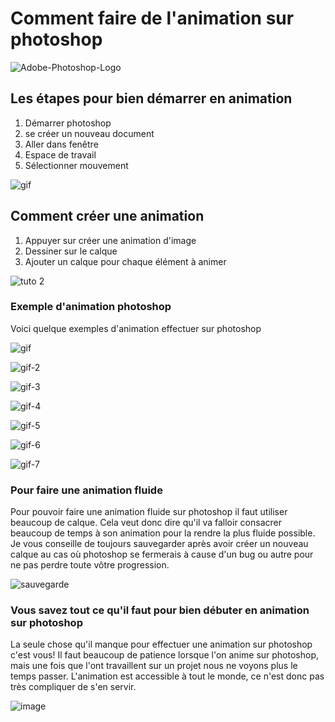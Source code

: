 # Comment faire de l'animation sur photoshop

![Adobe-Photoshop-Logo](media/Adobe-Photoshop-Logo.png)

## Les étapes pour bien démarrer en animation

1. Démarrer photoshop
2. se créer un nouveau document 
3. Aller dans fenêtre 
4. Espace de travail
5. Sélectionner mouvement 



![gif](media/tutoriel-1-(2).gif)








## Comment créer une animation
1. Appuyer sur créer une animation d'image
2. Dessiner sur le calque
3. Ajouter un calque pour chaque élément à animer


![tuto 2](media/tuto-2.gif)


### Exemple d'animation photoshop
Voici quelque exemples d'animation effectuer sur photoshop

![gif](media/gif.gif)

![gif-2](media/gif-2.gif)


![gif-3](media/gif-3.gif)


![gif-4](media/gif-4.gif)


![gif-5](media/gif-5.gif)


![gif-6](media/gif-6.gif)


![gif-7](media/gif-7.gif)

### Pour faire une animation fluide
Pour pouvoir faire une animation fluide sur photoshop il faut utiliser beaucoup de calque. Cela veut donc dire qu'il va falloir consacrer beaucoup de temps à son animation pour la rendre la plus fluide possible. Je vous conseille de toujours sauvegarder après avoir créer un nouveau calque au cas où photoshop se fermerais à cause d'un bug ou autre pour ne pas perdre toute vôtre progression.

![sauvegarde](media/sauvegarde.gif)




### Vous savez tout ce qu'il faut pour bien débuter en animation sur photoshop

La seule chose qu'il manque pour effectuer une animation sur photoshop c'est vous! Il faut beaucoup de patience lorsque l'on anime sur photoshop, mais une fois que l'ont travaillent sur un projet nous ne voyons plus le temps passer. L'animation est accessible à tout le monde, ce n'est donc pas très compliquer de s'en servir. 

![image](media/image.gif)












